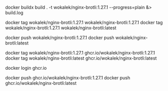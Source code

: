 docker buildx build . -t wokalek/nginx-brotli:1.27.1 --progress=plain &> build.log

docker tag wokalek/nginx-brotli:1.27.1 wokalek/nginx-brotli:1.27.1
docker tag wokalek/nginx-brotli:1.27.1 wokalek/nginx-brotli:latest

docker push wokalek/nginx-brotli:1.27.1
docker push wokalek/nginx-brotli:latest

docker tag wokalek/nginx-brotli:1.27.1 ghcr.io/wokalek/nginx-brotli:1.27.1
docker tag wokalek/nginx-brotli:latest ghcr.io/wokalek/nginx-brotli:latest

docker login ghcr.io

docker push ghcr.io/wokalek/nginx-brotli:1.27.1
docker push ghcr.io/wokalek/nginx-brotli:latest
